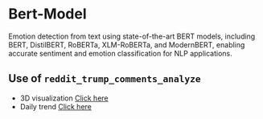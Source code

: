 # Bert-Model
Emotion detection from text using state-of-the-art BERT models, including BERT, DistilBERT, RoBERTa, XLM-RoBERTa, and ModernBERT, enabling accurate sentiment and emotion classification for NLP applications.


## Use of `reddit_trump_comments_analyze`
* 3D visualization [Click here](https://raw.githack.com/IstiakFahim/Bert-Model/main/reddit_trump_comments_analyze/emotion_analysis_filterable.html)
* Daily trend [Click here](https://raw.githack.com/IstiakFahim/Bert-Model/main/reddit_trump_comments_analyze/emotion_analysis_by_date.html)
